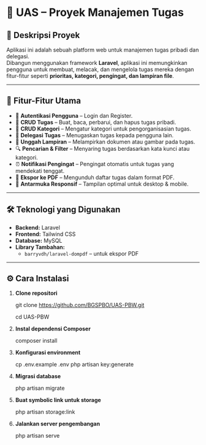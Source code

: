 # 📌 UAS – Proyek Manajemen Tugas

## 📖 Deskripsi Proyek
Aplikasi ini adalah sebuah platform web untuk manajemen tugas pribadi dan delegasi.  
Dibangun menggunakan framework **Laravel**, aplikasi ini memungkinkan pengguna untuk membuat, melacak, dan mengelola tugas mereka dengan fitur-fitur seperti **prioritas, kategori, pengingat, dan lampiran file**.

---

## 🚀 Fitur-Fitur Utama
- 🔐 **Autentikasi Pengguna** – Login dan Register.
- 📝 **CRUD Tugas** – Buat, baca, perbarui, dan hapus tugas pribadi.
- 📂 **CRUD Kategori** – Mengatur kategori untuk pengorganisasian tugas.
- 👥 **Delegasi Tugas** – Menugaskan tugas kepada pengguna lain.
- 📎 **Unggah Lampiran** – Melampirkan dokumen atau gambar pada tugas.
- 🔍 **Pencarian & Filter** – Menyaring tugas berdasarkan kata kunci atau kategori.
- ⏰ **Notifikasi Pengingat** – Pengingat otomatis untuk tugas yang mendekati tenggat.
- 📄 **Ekspor ke PDF** – Mengunduh daftar tugas dalam format PDF.
- 📱 **Antarmuka Responsif** – Tampilan optimal untuk desktop & mobile.

---

## 🛠️ Teknologi yang Digunakan
- **Backend:** Laravel
- **Frontend:** Tailwind CSS
- **Database:** MySQL  
- **Library Tambahan:**
  - `barryvdh/laravel-dompdf` – untuk ekspor PDF

---

## ⚙️ Cara Instalasi
1. **Clone repositori**
   
   git clone https://github.com/BGSPBO/UAS-PBW.git
   
   cd UAS-PBW
   
3. **Instal dependensi Composer**
   
   composer install

4. **Konfigurasi environment**
   
   cp .env.example .env
   php artisan key:generate

5. **Migrasi database**
   
   php artisan migrate

6. **Buat symbolic link untuk storage**
    
    php artisan storage:link

7. **Jalankan server pengembangan**
    
    php artisan serve
